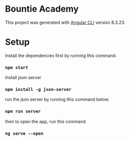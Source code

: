 # Bountie Academy

This project was generated with [Angular CLI](https://github.com/angular/angular-cli) version 8.3.23.

# Setup
Install the dependencies first by running this command.
### `npm start`

Install json-server 
### `npm install -g json-server`

run the json server by running this command below.
### `npm run server`

then to open the app, run this command
### `ng serve --open`
